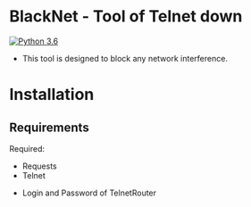 # BlackNet - Tool of Telnet down

[![Python 3.6](https://img.shields.io/badge/Python-3.6-yellow.svg)](http://www.python.org/download/)

* This tool is designed to block any network interference.

# Installation

## Requirements

Required:
* Requests
* Telnet
- Login and Password of TelnetRouter

